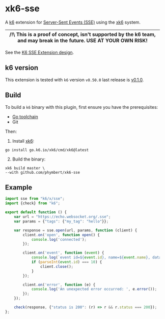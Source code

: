 # xk6-sse
A [k6](https://go.k6.io/k6) extension for [Server-Sent Events (SSE)](https://en.wikipedia.org/wiki/Server-sent_events) using the [xk6](https://github.com/grafana/xk6) system.


| /!\ This is a proof of concept, isn't supported by the k6 team, and may break in the future. USE AT YOUR OWN RISK! |
|--------------------------------------------------------------------------------------------------------------------|

See the [K6 SSE Extension design](docs/design/021-sse-api.md).

## k6 version

This extension is tested with `k6` version `v0.50.0` last release is [v0.1.0](https://github.com/phymbert/xk6-sse/releases/tag/v0.1.0).

## Build

To build a `k6` binary with this plugin, first ensure you have the prerequisites:

- [Go toolchain](https://go101.org/article/go-toolchain.html)
- Git

Then:

1. Install [xk6](https://github.com/grafana/xk6):

```shell
go install go.k6.io/xk6/cmd/xk6@latest
```

2. Build the binary:

```shell
xk6 build master \
--with github.com/phymbert/xk6-sse
```

## Example

```javascript
import sse from "k6/x/sse";
import {check} from "k6";

export default function () {
    var url = "https://echo.websocket.org/.sse";
    var params = {"tags": {"my_tag": "hello"}};

    var response = sse.open(url, params, function (client) {
        client.on('open', function open() {
            console.log('connected');
        });

        client.on('event', function (event) {
            console.log(`event id=${event.id}, name=${event.name}, data=${event.data}`);
            if (parseInt(event.id) === 10) {
                client.close();
            }
        });

        client.on('error', function (e) {
            console.log('An unexpected error occurred: ', e.error());
        });
    });

    check(response, {"status is 200": (r) => r && r.status === 200});
};
```
